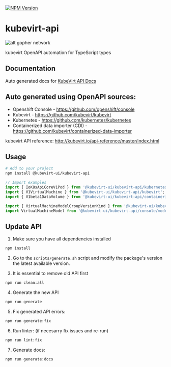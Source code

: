 [![NPM Version](https://img.shields.io/npm/v/gm.svg?style=flat)](https://www.npmjs.org/package/@kubevirt-ui/kubevirt-api)

# kubevirt-api

![alt gopher network](https://raw.githubusercontent.com/kubevirt-ui/kubevirt-api/main/images/logos.png)

kubevirt OpenAPI automation for TypeScript types

## Documentation

Auto generated docs for [KubeVirt API Docs](https://kubevirt-ui.github.io/kubevirt-api/)

## Auto generated using OpenAPI sources:

- Openshift Console - https://github.com/openshift/console
- Kubevirt - https://github.com/kubevirt/kubevirt
- Kubernetes - https://github.com/kubernetes/kubernetes
- Containerized data importer (CDI) - https://github.com/kubevirt/containerized-data-importer

kubevirt API reference:
http://kubevirt.io/api-reference/master/index.html

## Usage

```bash
# Add to your project
npm install @kubevirt-ui/kubevirt-api
```

```typescript
// Import examples
import { IoK8sApiCoreV1Pod } from '@kubevirt-ui/kubevirt-api/kubernetes';
import { V1VirtualMachine } from '@kubevirt-ui/kubevirt-api/kubevirt';
import { V1beta1DataVolume } from '@kubevirt-ui/kubevirt-api/containerized-data-importer';

import { VirtualMachineModelGroupVersionKind } from '@kubevirt-ui/kubevirt-api/console/models';
import VirtualMachineModel from '@kubevirt-ui/kubevirt-api/console/models/VirtualMachineModel';
```

## Update API

1. Make sure you have all dependencies installed

```bash
npm install
```

2. Go to the `scripts/generate.sh` script and modify the package's version the latest available version.

3. It is essential to remove old API first

```bash
npm run clean:all
```

4. Generate the new API

```bash
npm run generate
```

5. Fix generated API errors:

```bash
npm run generate:fix
```

6. Run linter: (if necesarry fix issues and re-run)

```bash
npm run lint:fix
```

7. Generate docs:

```bash
npm run generate:docs
```
